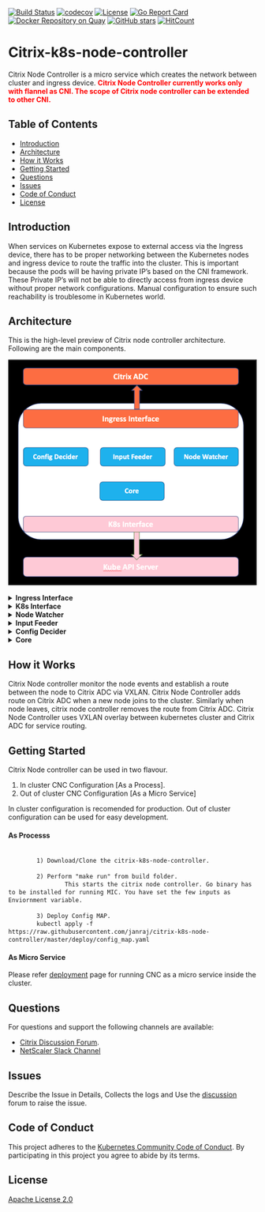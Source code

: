 [![Build Status](https://travis-ci.com/janraj/citrix-k8s-node-controller.svg?token=GfEuWKxn7TJJesWboygR&branch=master)](https://travis-ci.com/janraj/citrix-k8s-node-controller)
[![codecov](https://codecov.io/gh/janraj/citrix-k8s-node-controller/branch/master/graph/badge.svg?token=9c5R8ukQGY)](https://codecov.io/gh/janraj/citrix-k8s-node-controller)
[![License](https://img.shields.io/badge/License-Apache%202.0-blue.svg)](./license/LICENSE)
[![Go Report Card](https://goreportcard.com/badge/github.com/janraj/citrix-k8s-node-controller)](https://goreportcard.com/report/github.com/janraj/citrix-k8s-node-controller)
[![Docker Repository on Quay](https://quay.io/repository/citrix/citrix-k8s-node-controller/status "Docker Repository on Quay")](https://quay.io/repository/citrix/citrix-k8s-node-controller)
[![GitHub stars](https://img.shields.io/github/stars/janraj/citrix-k8s-node-controller.svg)](https://github.com/janraj/citrix-k8s-node-controller/stargazers)
[![HitCount](http://hits.dwyl.com/janraj/citrix-k8s-node-controller.svg)](http://hits.dwyl.com/janraj/citrix-k8s-node-controller)

# **Citrix-k8s-node-controller**
Citrix Node Controller  is a micro service which creates the network between cluster and ingress device. <span style="color:red">**Citrix Node Controller currently works only with flannel as CNI. The scope of Citrix node controller can be extended to other CNI.**</span>

## Table of Contents

- [Introduction](#introduction)
- [Architecture](#architecture)
- [How it Works](#how-it-works)
- [Getting Started](#getting-started)
- [Questions](#questions)
- [Issues](#issues)
- [Code of Conduct](#Code-of-conduct)
- [License](#api-reference)


## **Introduction**
When services on Kubernetes expose to external access via the Ingress device, there has to be proper networking between the Kubernetes nodes and ingress device to route the traffic into the cluster.   This is important because the pods will be having private IP’s based on the CNI framework.  These Private IP’s will not be able to directly access from ingress device without proper network configurations. Manual configuration to ensure such reachability is troublesome in Kubernetes world.

## **Architecture**
This is the high-level preview of Citrix node controller architecture. Following are the main components.	


![](./images/CitrixControllerArchitecture.png)
       <details>
       <summary>**Ingress Interface**</summary>
	    Ingress Interface is responsible for interacting with Citrix ADC via nitro rest API. It maintains the nitro session and invokes it when required. 
       </details>
       <details>
       <summary>**K8s Interface**</summary>
	    This module interacts with Kube API server via K8s Go Client. It ensures the availability of client and maintains a healthy client session.
       </details>
       <details>
       <summary>**Node Watcher**</summary>
	    The node watcher unit is used to watch the node events via K8s Interface. It responds to the node events such as node addition, deletion or modification with its call            back functions.
       </details>
       <details>
       <summary>**Input Feeder**</summary>
	    It provides inputs to the config decider. Some of the inputs are auto detect and the rest are taken from the CNC deployment yaml. 
       </details>
       <details>
       <summary>**Config Decider**</summary>
	    This segment takes inputs from both the node watcher and the input feeder and decides the best network automation required between cluster and NetScaler.
       </details>
       <details>
       <summary>**Core**</summary>
	    The core module interacts with node watcher and updates the corresponding config engine.  It is responsible for starting the best config engine for the corresponding             cluster.
       </details>

## **How it Works**

Citrix Node controller monitor the node events and establish a route between the node to Citrix ADC via VXLAN. Citrix Node Controller adds route on Citrix ADC when a new node joins to the cluster. Similarly when node leaves, citrix node controller removes the route from Citrix ADC. Citrix Node Controller uses VXLAN overlay between kubernetes cluster and Citrix ADC for service routing. 



## **Getting Started**

Citrix Node controller can be used in two flavour. 

1) In cluster CNC Configuration [As a Process].
2) Out of cluster CNC Configuration [As a Micro Service]

In cluster configuration is recomended for production. Out of cluster configuration can be used for easy development.
  
#### **As Processs**
```

        1) Download/Clone the citrix-k8s-node-controller.

        2) Perform "make run" from build folder.
                This starts the citrix node controller. Go binary has to be installed for running MIC. You have set the few inputs as Enviornment variable.

        3) Deploy Config MAP.
		kubectl apply -f https://raw.githubusercontent.com/janraj/citrix-k8s-node-controller/master/deploy/config_map.yaml
```
#### **As Micro Service**

Please refer [deployment](deploy/README.md) page for running CNC as a micro service inside the cluster.

## **Questions**
For questions and support the following channels are available:
* [Citrix Discussion Forum](https://discussions.citrix.com/forum/1657-netscaler-cpx/). 
* [NetScaler Slack Channel](https://citrixadccloudnative.slack.com/)

## **Issues**
Describe the Issue in Details, Collects the logs and  Use the [discussion](https://discussions.citrix.com/forum/1657-netscaler-cpx/) forum to raise the issue.

## **Code of Conduct**
This project adheres to the [Kubernetes Community Code of Conduct](https://github.com/kubernetes/community/blob/master/code-of-conduct.md). By participating in this project you agree to abide by its terms.

## **License**
[Apache License 2.0](./license/LICENSE)
